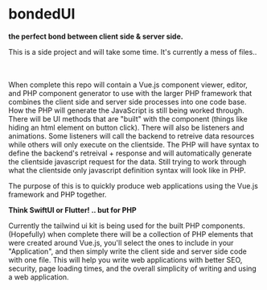 # bondedUI

<b>the perfect bond between client side & server side.</b>

This is a side project and will take some time. It's currently a mess of files..

<br><br>When complete this repo will contain a Vue.js component viewer, editor, and PHP component generator to use with the larger PHP framework that combines the client side and server side processes into one code base. How the PHP will generate the JavaScript is still being worked through. There will be UI methods that are "built" with the component (things like hiding an html element on button click). There will also be listeners and animations. Some listeners will call the backend to retreive data resources while others will only execute on the clientside. The PHP will have syntax to define the backend's retreival + response and will automatically generate the clientside javascript request for the data. Still trying to work through what the clientside only javascript definition syntax will look like in PHP.

The purpose of this is to quickly produce web applications using the Vue.js framework and PHP together.

<b>Think SwiftUI or Flutter! .. but for PHP </b>

Currently the tailwind ui kit is being used for the built PHP components. (Hopefully) when complete there will be a collection of PHP elements that were created around Vue.js, you'll select the ones to include in your "Application", and then simply write the client side and server side code with one file. This will help you write web applications with better SEO, security, page loading times, and the overall simplicity of writing and using a web application.
